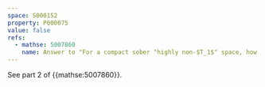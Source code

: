 ```yaml
---
space: S000152
property: P000075
value: false
refs:
  - mathse: 5007860
    name: Answer to "For a compact sober "highly non-$T_1$" space, how much "highly connectedness" is needed to imply it's a spectral space?"
---
```


See part 2 of {{mathse:5007860}}.
